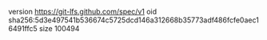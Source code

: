 version https://git-lfs.github.com/spec/v1
oid sha256:5d3e497541b536674c5725dcd146a312668b35773adf486fcfe0aec16491ffc5
size 100494
